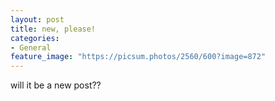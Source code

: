 ```yaml
---
layout: post
title: new, please!
categories:
- General
feature_image: "https://picsum.photos/2560/600?image=872"
---
```

will it be a new post??

